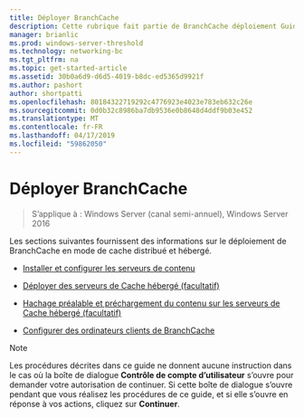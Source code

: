 ```yaml
---
title: Déployer BranchCache
description: Cette rubrique fait partie de BranchCache déploiement Guide pour Windows Server 2016, qui montre comment déployer BranchCache en mode cache distribué et hébergé pour optimiser l’utilisation de la bande passante WAN dans les succursales
manager: brianlic
ms.prod: windows-server-threshold
ms.technology: networking-bc
ms.tgt_pltfrm: na
ms.topic: get-started-article
ms.assetid: 30b0a6d9-d6d5-4019-b8dc-ed5365d9921f
ms.author: pashort
author: shortpatti
ms.openlocfilehash: 80184322719292c4776923e4023e783eb632c26e
ms.sourcegitcommit: 0d0b32c8986ba7db9536e0b8648d4ddf9b03e452
ms.translationtype: MT
ms.contentlocale: fr-FR
ms.lasthandoff: 04/17/2019
ms.locfileid: "59862050"
---
```

# <a name="deploy-branchcache"></a>Déployer BranchCache

>S’applique à : Windows Server (canal semi-annuel), Windows Server 2016

Les sections suivantes fournissent des informations sur le déploiement de BranchCache en mode de cache distribué et hébergé.  
  
-   [Installer et configurer les serveurs de contenu](Install-and-Configure-Content-Servers.md)  
  
-   [Déployer des serveurs de Cache hébergé &#40;facultatif&#41;](deploy-hosted-cache-servers.md)  
  
-   [Hachage préalable et préchargement du contenu sur les serveurs de Cache hébergé &#40;facultatif&#41;](prehashing-and-preloading.md)  
  
-   [Configurer des ordinateurs clients de BranchCache](Configure-BranchCache-Client-Computers.md)  
  
> [!NOTE]  
> Les procédures décrites dans ce guide ne donnent aucune instruction dans le cas où la boîte de dialogue **Contrôle de compte d’utilisateur** s’ouvre pour demander votre autorisation de continuer. Si cette boîte de dialogue s’ouvre pendant que vous réalisez les procédures de ce guide, et si elle s’ouvre en réponse à vos actions, cliquez sur **Continuer**.  
  



